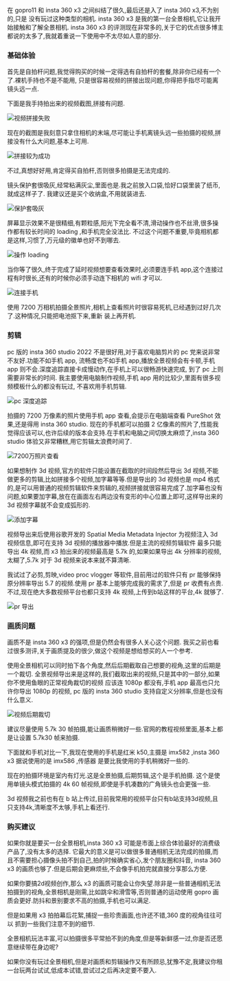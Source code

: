 在 gopro11 和 insta 360 x3 之间纠结了很久,最后还是入了 insta 360 x3,不为别的,只是
没有玩过这种类型的相机. insta 360 x3 是我的第一台全景相机,它让我开始接触和了解全景相机.
insta 360 x3 的评测现在非常多的,关于它的优点很多博主都说的太多了,我就着重说一下使用中不太尽如人意的部分.

### 基础体验

首先是自拍杆问题,我觉得购买的时候一定得选有自拍杆的套餐,除非你已经有一个了.裸机手持也不是不能用,
只是很容易视频的拼接出现问题,你得把手指尽可能离镜头远一点.

下面是我手持拍出来的视频截图,拼接有问题.

![视频拼接失败](/assets/blogs/2022/insta-360-x3-review/stitch-failed.png)

现在的截图是我刻意只拿住相机的末端,尽可能让手机离镜头远一些拍摄的视频,拼接没有什么大问题,基本上可用.

![拼接较为成功](/assets/blogs/2022/insta-360-x3-review/stitch-successfully.png)

不过,真想好好用,肯定得买自拍杆,否则很多拍摄是无法完成的.

镜头保护套很吸灰,经常粘满灰尘,里面也是.我之前放入口袋,恰好口袋里装了纸币,就成这样子了.
我建议还是买个收纳盒,不用就装进去.

![保护套吸灰](/assets/blogs/2022/insta-360-x3-review/lens-cap-stick-dust.jpg)

屏幕显示效果不是很精细,有颗粒感,阳光下完全看不清,滑动操作也不丝滑,很多操作都有较长时间的 loading ,和手机完全没法比.
不过这个问题不重要,毕竟相机都是这样,习惯了,万元级的徽单也好不到哪去.

![操作 loading](/assets/blogs/2022/insta-360-x3-review/operation-shoot.png)

当你等了很久,终于完成了延时视频想要查看效果时,必须要连手机 app,这个连接过程有时很长,还有的时候你必须手动连下相机的 wifi 才可以.

![连接手机](/assets/blogs/2022/insta-360-x3-review/pair-to-mobile.png)

使用 7200 万相机拍摄全景照片,相机上查看照片时很容易死机,已经遇到过好几次了.这种情况,只能把电池抠下来,重新
装上再开机.

### 剪辑

pc 版的 insta 360 studio 2022 不是很好用,对于喜欢电脑剪片的 pc 党来说非常不友好.功能不如手机 app,
流畅度也不如手机 app,播放全景视频会有卡顿,手机 app 则不会.深度追踪直接卡成慢动作,在手机上可以很畅游快速完成,
到了 pc 上则需要非常长的时间. 我主要使用电脑制作视频,手机 app 用的比较少,里面有很多视频模板什么的都没有玩过,
不喜欢用手机剪辑.

![pc 深度追踪](/assets/blogs/2022/insta-360-x3-review/deep-track.png)

拍摄的 7200 万像素的照片使用手机 app 查看,会提示在电脑端查看 PureShot 效果,还是得用 insta 360 studio.
现在的手机都可以拍摄 2 亿像素的照片了,性能我觉得应该可以,也许后续的版本会支持.在手机和电脑之间切换太麻烦了,insta 360 studio 体验又非常糟糕,用它剪辑太浪费时间了.

![7200万照片查看](/assets/blogs/2022/insta-360-x3-review/view-72mp-pureshot.png)


如果想制作 3d 视频,官方的软件只能设置在截取的时间段然后导出 3d 视频,不能做更多的剪辑,比如拼接多个视频,加字幕等等.但是导出的 3d 视频也是 mp4 格式的,是可以用普通的视频剪辑软件来剪辑的,视频拼接就很容易完成了.加字幕也没有问题,如果要加字幕,放在在画面左右两边没有变形的中心位置上即可,这样导出来的 3d 视频字幕就不会变成弧形的.

![添加字幕](/assets/blogs/2022/insta-360-x3-review/add-captions.png)

视频导出来后使用谷歌开发的 Spatial Media Metadata Injector
为视频注入 3d 视频信息,即可在支持 3d 视频的播放器中播放.但是主流的视频剪辑软件
最多只能导出 4k 视频,而 x3 拍出来的视频最高是 5.7k 的,如果如果导出 4k 分辨率的视频,太糊了,5.7k 对于 3d 视频来说本来就不算清晰.


我试过了必剪,剪映,video proc vlogger 等软件,目前用过的软件只有 pr 能够保持原分辨率导出 5.7 的视频.使用 pr 基本上能够完成我的需求了,但是 pr 收费有点贵.不过,现在绝大多数视频平台也都只支持 4k 视频,上传到b站这样的平台,4k 就够了.

![pr 导出](/assets/blogs/2022/insta-360-x3-review/pr-export.png)


### 画质问题

画质不是 insta 360 x3 的强项,但是仍然会有很多人关心这个问题.
我买之前也看过很多测评,关于画质提及的很少,做这个视频是想给想买的人一个参考.

使用全景相机可以同时拍下各个角度,然后后期截取自己想要的视角,这里的后期是一个裁切.
全景视频导出来是这样的,我们截取出来的视频,只是其中的一部分,如果你不使用鱼眼的正常视角裁切的视频
应该连 1080p 都没有,手机 app 最高也只允许你导出 1080p 的视频, pc 版的 insta 360 studio
支持自定义分辨率,但是也没有什么意义.

![视频后期裁切](/assets/blogs/2022/insta-360-x3-review/3d-video-shoot.png)

建议尽量使用 5.7k 30 帧拍摄,能让画质稍微好一些.官网的教程视频里面,基本上都是让设置 5.7k30 帧来拍摄.

下面就和手机对比一下,我现在使用的手机是红米 k50,主摄是 imx582 ,insta 360 x3 据说使用的是 imx586 ,传感器
是要比我使用的手机稍微好一些的.

现在的拍摄环境是室内有灯光.这是全景拍摄,后期剪辑,这个是手机拍摄.
这个是使用单镜头模式拍摄的 4k 60 帧视频,即使是手机凑数的广角镜头也会更强一些.

3d 视频我之前也有在 b 站上传过,目前我常用的视频平台只有b站支持3d视频,且只支持4k,清晰度不太够,手机上看还行.

### 购买建议

如果你就是要买一台全景相机,insta 360 x3 可能是市面上综合体验最好的消费级产品了,没有太多的选择.
它最大的意义是可以做很多普通相机无法完成的拍摄,而且不需要担心摄像头拍不到自己,拍的时候确实省心,发个朋友圈和抖音,
insta 360 x3 的画质也够了.但是后期会更麻烦些,不会像手机拍完就直接分享那么方便.

如果你要搞2d视频创作,那么 x3 的画质可能会让你失望.除非是一些普通相机无法拍摄到的视角,全景相机是刚需,比如跳伞和滑雪等,否则普通的运动使用 gopro 画质会更好.防抖和景别要求不高的拍摄,手机也可以满足.

但是如果用 x3 拍拍幕后花絮,捕捉一些珍贵画面,也许还不错,360 度的视角往往可以
抓到一些我们注意不到的细节.

全景相机玩法丰富,可以拍摄很多平常拍不到的角度,但是等新鲜感一过,你是否还愿意继续带在身边呢?

如果你没有玩过全景相机,但是对画质和剪辑操作又有所顾忌,犹豫不定,我建议你租一台玩两台试试,低成本试错,尝试过之后再决定要不要入.
